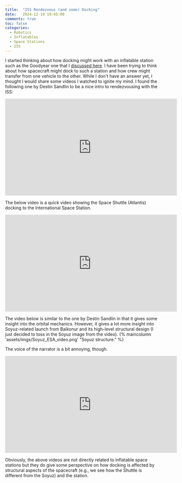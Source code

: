 ```yaml
---
title:  "ISS Rendezvous (and some) Docking"
date:   2024-12-19 19:45:00
comments: true
toc: false
categories:
  - Robotics
  - Inflatables
  - Space Stations
  - ISS
---
```


I started thinking about how docking might work with an inflatable station such as the Goodyear one that I
[discussed here](https://www.angadhn.com/large%20space%20stations/space%20exploration/space-inflatables-1/).
I have been trying to think about how spacecraft might dock to such a station and how crew might transfer
from one vehicle to the other. While I don't have an answer yet, I thought I would share some videos I watched
to ignite my mind. I found the following one by Destin Sandlin to be a nice intro to rendezvousing with the ISS:
<iframe width="560" height="315" src="https://www.youtube.com/embed/qFjw6Lc6J2g?si=4RVvEag2Bv0TmV8u" title="YouTube video player" frameborder="0" allow="accelerometer; autoplay; clipboard-write; encrypted-media; gyroscope; picture-in-picture; web-share" referrerpolicy="strict-origin-when-cross-origin" allowfullscreen></iframe>

The below video is a quick video showing the Space Shuttle (Atlantis) docking to the International Space Station.

<iframe width="560" height="315" src="https://www.youtube.com/embed/LS__eHT3NWE?si=lIsz3_S7lzl3w0aX" title="YouTube video player" frameborder="0" allow="accelerometer; autoplay; clipboard-write; encrypted-media; gyroscope; picture-in-picture; web-share" referrerpolicy="strict-origin-when-cross-origin" allowfullscreen></iframe>

The video below is similar to the one by Destin Sandlin in that it gives some insight into the orbital mechanics.
However, it gives a lot more insight into Soyuz-related launch from Baikonur and
its high-level structural design (I just decided to toss in the Soyuz image from the video).
{% maincolumn 'assets/imgs/Soyuz_ESA_video.png' "Soyuz structure." %}

The voice of the narrator is a bit annoying, though.
<iframe width="560" height="315" src="https://www.youtube.com/embed/M2_NeFbFcSw?si=jzhO14998N7ODhnE" title="YouTube video player" frameborder="0" allow="accelerometer; autoplay; clipboard-write; encrypted-media; gyroscope; picture-in-picture; web-share" referrerpolicy="strict-origin-when-cross-origin" allowfullscreen></iframe>

Obviously, the above videos are not directly related to inflatable space stations
but they do give some perspective on how docking is affected by structural aspects
of the spacecraft (e.g., we see how the Shuttle is different from the Soyuz)
and the station.